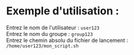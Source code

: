 # Exemple d'utilisation :
Entrez le nom de l'utilisateur : `user123`  
Entrez le nom du groupe : `group123`  
Entrez le chemin absolu du fichier de lancement : `/home/user123/mon_script.sh`
